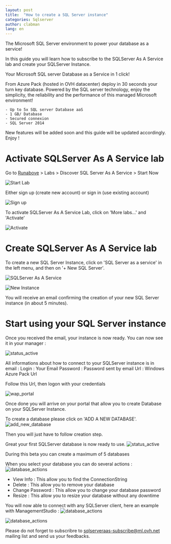 ```yaml
---
layout: post
title:  "How to create a SQL Server instance"
categories: Sqlserver
author: clabman
lang: en
---
```


The Microsoft SQL Server environment to power your database as a service!

In this guide you will learn how to subscribe to the SQLServer As A Service lab and create your SQLServer Instance.


Your Microsoft SQL server Database as a Service in 1 click!

From Azure Pack (hosted in OVH datacenter) deploy in 30 seconds your turn key database. Powered by the SQL server technology, enjoy the simplicity, the reliability and the performance of this managed Microsoft environment!

    - Up to 5x SQL server Database aaS
    - 1 GB/ Database
    - Secured connexion
    - SQL Server 2014

New features will be added soon and this guide will be updated accordingly.
Enjoy !

Activate SQLServer As A Service lab
===========================

Go to [Runabove](https://www.runabove.com) > Labs > Discover SQL Server As A Service > Start Now

![Start Lab](/kb/images/2016-01-20-create-sqlserver-instance/start.png)

Either sign up (create new account) or sign in (use existing account)

![Sign up](/kb/images/2016-01-20-create-sqlserver-instance/signup.png)

To activate SQLServer As A Service Lab, click on 'More labs...' and 'Activate'

![Activate](/kb/images/2016-01-20-create-sqlserver-instance/activate.png)

Create SQLServer As A Service lab
============================

To create a new SQL Server Instance, click on 'SQL Server as a service' in the left menu, and then on '+ New SQL Server'.

![SQLServer As A Service](/kb/images/2016-01-20-create-sqlserver-instance/NewSqlServer.png)

![New Instance](/kb/images/2016-01-20-create-sqlserver-instance/NewSqlServer2.png)

You will receive an email confirming the creation of your new SQL Server instance (in about 5 minutes).

Start using your SQL Server instance
===========================================

Once you received the email, your instance is now ready.
You can now see it in your manager : 

![status_active](/kb/images/2016-01-20-create-sqlserver-instance/NewSqlServer3.png)

All informations about how to connect to your SQLServer instance is in email : 
Login       : Your Email 
Password    : Password sent by email
Url         : Windows Azure Pack Url

Follow this Url, then logon with your credentials

![wap_portal](/kb/images/2016-01-20-create-sqlserver-instance/wapPortal.png)

Once done you will arrive on your portal that allow you to create Database on your SQLServer Instance.

To create a database please click on 'ADD A NEW DATABASE'.
![add_new_database](/kb/images/2016-01-20-create-sqlserver-instance/AddDatabase1.png)

Then you will just have to follow creation step.

Great your first SQLServer database is now ready to use.
![status_active](/kb/images/2016-01-20-create-sqlserver-instance/AddDatabase2.png)

During this beta you can create a maximum of 5 databases

When you select your database you can do several actions : 
![database_actions](/kb/images/2016-01-20-create-sqlserver-instance/databaseActions.png)

- View Info         : This allow you to find the ConnectionString
- Delete            : This allow you to remove your database
- Change Password   : This allow you to change your database password
- Resize            : This allow you to resize your database without any downtime

You will now able to connect with any SQLServer client, here an example with ManagementStudio : 
![database_actions](/kb/images/2016-01-20-create-sqlserver-instance/connection.png)

![database_actions](/kb/images/2016-01-20-create-sqlserver-instance/ExplorerSql.png)

Please do not forget to subscribre to sqlserveraas-subscribe@ml.ovh.net mailing list and send us your feedbacks.

